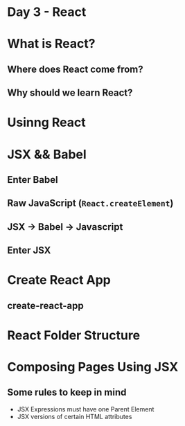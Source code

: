 # Day 3 - React

# What is React?

## Where does React come from?
## Why should we learn React?

# Usinng React

# JSX && Babel

## Enter Babel

## Raw JavaScript (`React.createElement`)

## JSX -> Babel -> Javascript

## Enter JSX

# Create React App

## create-react-app

# React Folder Structure

# Composing Pages Using JSX

## Some rules to keep in mind

- JSX Expressions must have one Parent Element
- JSX versions of certain HTML attributes